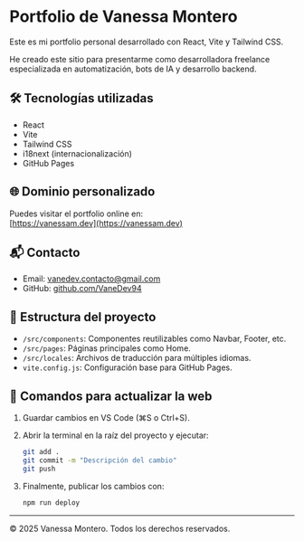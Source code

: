 # Portfolio de Vanessa Montero

Este es mi portfolio personal desarrollado con React, Vite y Tailwind CSS.

He creado este sitio para presentarme como desarrolladora freelance especializada en automatización, bots de IA y desarrollo backend.

## 🛠 Tecnologías utilizadas

- React
- Vite
- Tailwind CSS
- i18next (internacionalización)
- GitHub Pages

## 🌐 Dominio personalizado

Puedes visitar el portfolio online en:  
[https://vanessam.dev](https://vanessam.dev)

## 📬 Contacto

- Email: vanedev.contacto@gmail.com
- GitHub: [github.com/VaneDev94](https://github.com/VaneDev94)

## 📁 Estructura del proyecto

- `/src/components`: Componentes reutilizables como Navbar, Footer, etc.
- `/src/pages`: Páginas principales como Home.
- `/src/locales`: Archivos de traducción para múltiples idiomas.
- `vite.config.js`: Configuración base para GitHub Pages.

## 🚀 Comandos para actualizar la web

1. Guardar cambios en VS Code (⌘S o Ctrl+S).
2. Abrir la terminal en la raíz del proyecto y ejecutar:

   ```bash
   git add .
   git commit -m "Descripción del cambio"
   git push
   ```

3. Finalmente, publicar los cambios con:

   ```bash
   npm run deploy
   ```

---
© 2025 Vanessa Montero. Todos los derechos reservados.